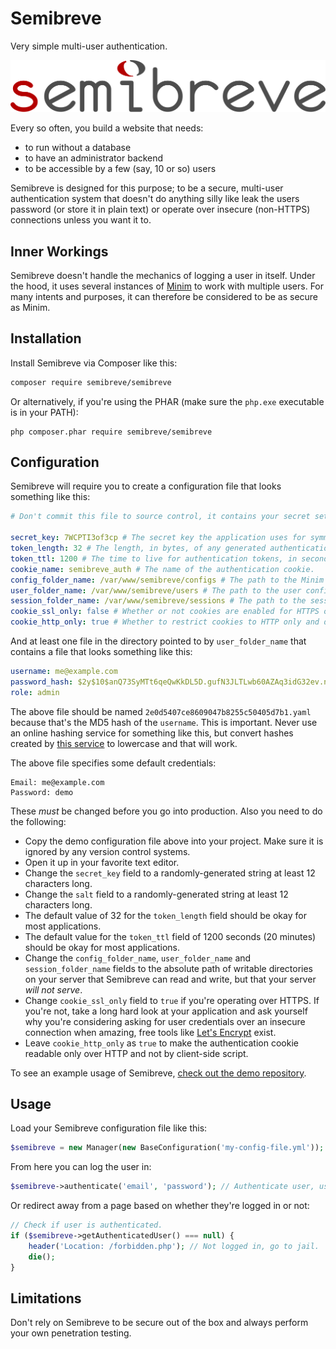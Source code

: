 # Semibreve
Very simple multi-user authentication.

![Logo](docs/svg/logo.svg)

Every so often, you build a website that needs:
  * to run without a database
  * to have an administrator backend
  * to be accessible by a few (say, 10 or so) users

Semibreve is designed for this purpose; to be a secure, multi-user authentication system that doesn't do anything silly like leak the users password (or store it in plain text) or operate over insecure (non-HTTPS) connections unless you want it to.

## Inner Workings
Semibreve doesn't handle the mechanics of logging a user in itself. Under the hood, it uses several instances of [Minim](https://github.com/semibreve/minim/) to work with multiple users. For many intents and purposes, it can therefore be considered to be as secure as Minim.

## Installation
Install Semibreve via Composer like this:

```bash
composer require semibreve/semibreve
```

Or alternatively, if you're using the PHAR (make sure the `php.exe` executable is in your PATH):

```
php composer.phar require semibreve/semibreve
```

## Configuration
Semibreve will require you to create a configuration file that looks something like this:

```yaml
# Don't commit this file to source control, it contains your secret settings.

secret_key: 7WCPTI3of3cp # The secret key the application uses for symmetric encryption
token_length: 32 # The length, in bytes, of any generated authentication tokens.
token_ttl: 1200 # The time to live for authentication tokens, in seconds.
cookie_name: semibreve_auth # The name of the authentication cookie.
config_folder_name: /var/www/semibreve/configs # The path to the Minim configs directory.
user_folder_name: /var/www/semibreve/users # The path to the user configs directory.
session_folder_name: /var/www/semibreve/sessions # The path to the sessions directory.
cookie_ssl_only: false # Whether or not cookies are enabled for HTTPS only. If enabled, non-HTTPS requests will fail.
cookie_http_only: true # Whether to restrict cookies to HTTP only and disallow access by client-side script.
```

And at least one file in the directory pointed to by `user_folder_name` that contains a file that looks something like this:

```yaml
username: me@example.com
password_hash: $2y$10$anQ73SyMTt6qeQwKkDL5D.gufN3JLTLwb60AZAq3idG32ev.nf7ae
role: admin
```

The above file should be named `2e0d5407ce8609047b8255c50405d7b1.yaml` because that's the MD5 hash of the `username`. This is important. Never use an online hashing service for something like this, but convert hashes created by [this service](http://onlinemd5.com/) to lowercase and that will work.

The above file specifies some default credentials:

```
Email: me@example.com
Password: demo
```

These *must* be changed before you go into production. Also you need to do the following:

* Copy the demo configuration file above into your project. Make sure it is ignored by any version control systems.
* Open it up in your favorite text editor.
* Change the `secret_key` field to a randomly-generated string at least 12 characters long.
* Change the `salt` field to a randomly-generated string at least 12 characters long.
* The default value of 32 for the `token_length` field should be okay for most applications.
* The default value for the `token_ttl` field of 1200 seconds (20 minutes) should be okay for most applications.
* Change the `config_folder_name`, `user_folder_name` and `session_folder_name` fields to the absolute path of writable directories on your server that Semibreve can read and write, but that your server _will not serve_.
* Change `cookie_ssl_only` field to `true` if you're operating over HTTPS. If you're not, take a long hard look at your application and ask yourself why you're considering asking for user credentials over an insecure connection when amazing, free tools like [Let's Encrypt](https://letsencrypt.org/) exist.
* Leave `cookie_http_only` as `true` to make the authentication cookie readable only over HTTP and not by client-side script.

To see an example usage of Semibreve, [check out the demo repository](https://github.com/semibreve/semibreve-demo).

## Usage
Load your Semibreve configuration file like this:

```php
$semibreve = new Manager(new BaseConfiguration('my-config-file.yml'));
```

From here you can log the user in:

```php
$semibreve->authenticate('email', 'password'); // Authenticate user, user object on success null on failure.
```

Or redirect away from a page based on whether they're logged in or not:

```php
// Check if user is authenticated.
if ($semibreve->getAuthenticatedUser() === null) {
    header('Location: /forbidden.php'); // Not logged in, go to jail.
    die();
}
```

## Limitations
Don't rely on Semibreve to be secure out of the box and always perform your own penetration testing.
